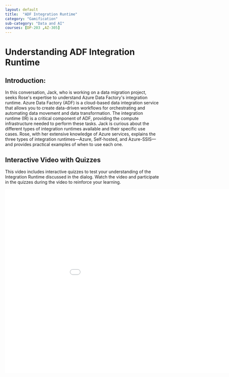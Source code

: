 ```yaml
---
layout: default
title:  "ADF Integration Runtime"
category: "Gamification"
sub-category: "Data and AI"
courses: [DP-203 ,AZ-305]
---
```


# Understanding ADF Integration Runtime

## Introduction:
In this conversation, Jack, who is working on a data migration project, seeks Rose's expertise to understand Azure Data Factory's integration runtime. Azure Data Factory (ADF) is a cloud-based data integration service that allows you to create data-driven workflows for orchestrating and automating data movement and data transformation. The integration runtime (IR) is a critical component of ADF, providing the compute infrastructure needed to perform these tasks. Jack is curious about the different types of integration runtimes available and their specific use cases. Rose, with her extensive knowledge of Azure services, explains the three types of integration runtimes—Azure, Self-hosted, and Azure-SSIS—and provides practical examples of when to use each one.

## Interactive Video with Quizzes
This video includes interactive quizzes to test your understanding of the Integration Runtime discussed in the dialog. Watch the video and participate in the quizzes during the video to reinforce your learning.

<iframe class="smart-player-embed-iframe" id="embeddedSmartPlayerInstance" src="/iengage/project-files/gamification/Azure Infrastructure/videos/natgateway/natgateway_player.html?embedIFrameId=embeddedSmartPlayerInstance" width="1024" height="600" scrolling="no" frameborder="0" webkitAllowFullScreen mozallowfullscreen allowFullScreen></iframe>
